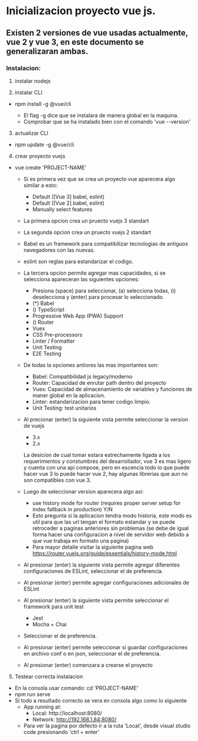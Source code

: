 # Inicializacion proyecto vue js.

## Existen 2 versiones de vue usadas actualmente, vue 2 y vue 3, en este documento se generalizaran ambas.

### Instalacion:

1. instalar nodejs

2. instalar CLI

- npm install -g @vue/cli
  
   - El flag -g dice que se instalara de manera global en la maquina.
   - Comprobar que se ha instalado bien con el comando 'vue --version'

3. actualizar CLI

- npm update -g @vue/cli

4. crear proyecto vuejs

- vue create 'PROJECT-NAME'
    - Si es primera vez que se crea un proyecto vue aparecera algo similar a esto:
      - Default ([Vue 3] babel, eslint)
      - Default ([Vue 2] babel, eslint)
      - Manually select features
    - La primera opcion crea un pruecto vuejs 3 standart
    - La segunda opcion crea un pruecto vuejs 2 standart
    - Babel es un framework para compatibilizar tecnologias de antiguos navegadores con las nuevas.
    - eslint son reglas para estandarizar el codigo.
    - La tercera opcion permite agregar mas capacidades, si se selecciona apareceran las siguientes opciones:
      - Presiona (space) para seleccionar, (a) selecciona todas, (i) deselecciona y (enter) para procesar lo seleccionado.
      - (*) Babel
      - () TypeScript
      - Progressive Web App (PWA) Support
      - () Router
      - Vuex
      - CSS Pre-processors
      - Linter / Formatter
      - Unit Testing
      - E2E Testing
    - De todas la opciones antiores las mas importantes son:
      - Babel: Compatibilidad js legacy/moderno
      - Router: Capacidad de enrutar path dentro del proyecto
      - Vuex: Capacidad de almacenamiento de variables y funciones de maner global en la aplicacion.
      - Linter: estandarizacion para tener codigo limpio.
      - Unit Testing: test unitarios
  - Al precionar (enter) la siguiente vista permite seleccionar la version de vuejs
    - 3.x
    - 2.x
    
    La desicion de cual tomar estara estrechamente ligada a los requerimientos y constumbres del desarrollador, vue 3 es mas ligero y cuenta con una api compose, pero en escencia todo lo que puede hacer vue 3 lo puede hacer vue 2, hay algunas librerias que aun no son compatibles con vue 3.
  - Luego de seleccionar version aparecera algo asi:
    - use history mode for router (requires proper server setup for index fallback in production) Y/N
    - Esto pregunta si la aplicacion tendra modo historia, este modo es util para que las url tengan el formato estandar y se puede retroceder a paginas anteriores sin problemas (se debe de igual forma hacer una configuracion a nivel de servidor web debido a que vue trabaja en formato una pagina)
    - Para mayor detalle visitar la siguiente pagina web https://router.vuejs.org/guide/essentials/history-mode.html
  - Al presionar (enter) la siguiente vista permite agregar diferentes configuraciones de ESLint, seleccionar el de preferencia.
  -  Al presionar (enter) permite agregar configuraciones adicionales de ESLint
  - Al presionar (enter) la siguiente vista permite seleccionar el framework para unit test
    - Jest
    - Mocha + Chai
  - Seleccionar el de preferencia.
  -  Al presionar (enter) permite seleccionar si guardar configuraciones en archivo conf o en json, seleccionar el de preferencia.
  - Al presionar (enter) comenzara a crearse el proyecto

5. Testear correcta instalacion
  - En la consola usar comando: cd 'PROJECT-NAME'
  - npm run serve
  - Si todo a resultado correcto se vera en consola algo como lo siguiente
    - App running at: 
      - Local: http://localhost:8080/
      - Network: http://192.168.1.84:8080/
    - Para ver la pagina por defecto ir a la ruta 'Local', desde visual studio code presionando 'ctrl + enter'
